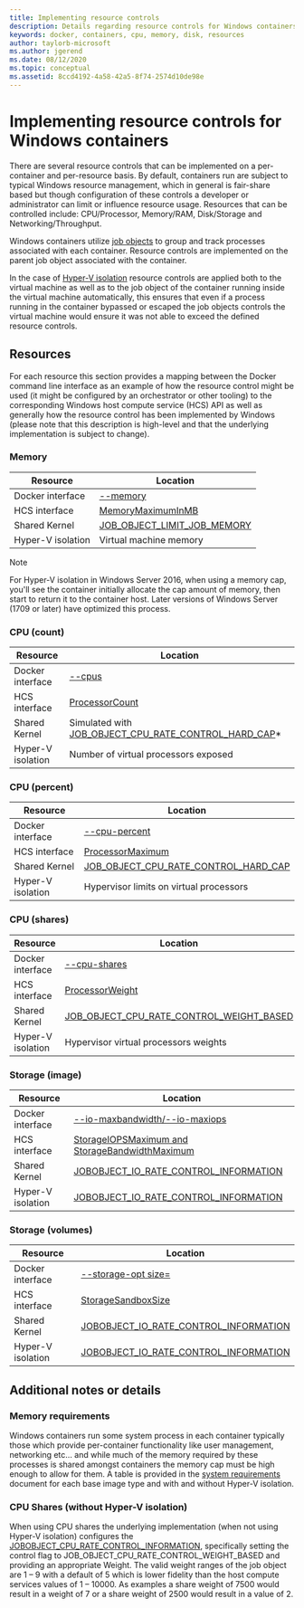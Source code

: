```yaml
---
title: Implementing resource controls
description: Details regarding resource controls for Windows containers
keywords: docker, containers, cpu, memory, disk, resources
author: taylorb-microsoft
ms.author: jgerend
ms.date: 08/12/2020
ms.topic: conceptual
ms.assetid: 8ccd4192-4a58-42a5-8f74-2574d10de98e
---
```

# Implementing resource controls for Windows containers

There are several resource controls that can be implemented on a per-container and per-resource basis.  By default, containers run are subject to typical Windows resource management, which in general is fair-share based but though configuration of these controls a developer or administrator can limit or influence resource usage.  Resources that can be controlled include: CPU/Processor, Memory/RAM, Disk/Storage and Networking/Throughput.

Windows containers utilize [job objects](/windows/desktop/ProcThread/job-objects) to group and track processes associated with each container.  Resource controls are implemented on the parent job object associated with the container.

In the case of [Hyper-V isolation](./hyperv-container.md) resource controls are applied both to the virtual machine as well as to the job object of the container running inside the virtual machine automatically, this ensures that even if a process running in the container bypassed or escaped the job objects controls the virtual machine would ensure it was not able to exceed the defined resource controls.

## Resources

For each resource this section provides a mapping between the Docker command line interface as an example of how the resource control might be used (it might be configured by an orchestrator or other tooling) to the corresponding Windows host compute service (HCS) API as well as generally how the resource control has been implemented by Windows (please note that this description is high-level and that the underlying implementation is subject to change).

### Memory

| Resource | Location |
|-----|------|
| Docker interface | [--memory](https://docs.docker.com/engine/admin/resource_constraints/#memory) |
| HCS interface | [MemoryMaximumInMB](https://github.com/Microsoft/hcsshim/blob/b144c605002d4086146ca1c15c79e56bfaadc2a7/interface.go#L67) |
| Shared Kernel | [JOB_OBJECT_LIMIT_JOB_MEMORY](/windows/desktop/api/winnt/ns-winnt-_jobobject_basic_limit_information) |
| Hyper-V isolation | Virtual machine memory |

>[!NOTE]
>For Hyper-V isolation in Windows Server 2016, when using a memory cap, you'll see the container initially allocate the cap amount of memory, then start to return it to the container host. Later versions of Windows Server (1709 or later) have optimized this process.

### CPU (count)

| Resource | Location |
|---|---|
| Docker interface | [--cpus](https://docs.docker.com/engine/admin/resource_constraints/#cpu) |
| HCS interface | [ProcessorCount](https://github.com/Microsoft/hcsshim/blob/b144c605002d4086146ca1c15c79e56bfaadc2a7/interface.go#L67) |
| Shared Kernel | Simulated with [JOB_OBJECT_CPU_RATE_CONTROL_HARD_CAP](/windows/desktop/api/winnt/ns-winnt-_jobobject_cpu_rate_control_information)* |
| Hyper-V isolation | Number of virtual processors exposed |

### CPU (percent)

| Resource | Location |
|---|---|
| Docker interface | [--cpu-percent](https://docs.docker.com/engine/admin/resource_constraints/#cpu) |
| HCS interface | [ProcessorMaximum](https://github.com/Microsoft/hcsshim/blob/b144c605002d4086146ca1c15c79e56bfaadc2a7/interface.go#L67) |
| Shared Kernel | [JOB_OBJECT_CPU_RATE_CONTROL_HARD_CAP](/windows/desktop/api/winnt/ns-winnt-_jobobject_cpu_rate_control_information) |
| Hyper-V isolation | Hypervisor limits on virtual processors |

### CPU (shares)

| Resource | Location |
|---|---|
| Docker interface | [--cpu-shares](https://docs.docker.com/engine/admin/resource_constraints/#cpu) |
| HCS interface | [ProcessorWeight](https://github.com/Microsoft/hcsshim/blob/b144c605002d4086146ca1c15c79e56bfaadc2a7/interface.go#L67) |
| Shared Kernel | [JOB_OBJECT_CPU_RATE_CONTROL_WEIGHT_BASED](/windows/desktop/api/winnt/ns-winnt-_jobobject_cpu_rate_control_information) |
| Hyper-V isolation | Hypervisor virtual processors weights |

### Storage (image)

| Resource | Location |
|---|---|
| Docker interface | [--io-maxbandwidth/--io-maxiops](https://docs.docker.com/edge/engine/reference/commandline/run/#usage) |
| HCS interface | [StorageIOPSMaximum and StorageBandwidthMaximum](https://github.com/Microsoft/hcsshim/blob/b144c605002d4086146ca1c15c79e56bfaadc2a7/interface.go#L67) |
| Shared Kernel | [JOBOBJECT_IO_RATE_CONTROL_INFORMATION](/windows/desktop/api/jobapi2/ns-jobapi2-jobobject_io_rate_control_information) |
| Hyper-V isolation | [JOBOBJECT_IO_RATE_CONTROL_INFORMATION](/windows/desktop/api/jobapi2/ns-jobapi2-jobobject_io_rate_control_information) |

### Storage (volumes)

| Resource | Location |
|---|---|
| Docker interface | [--storage-opt size=](https://docs.docker.com/edge/engine/reference/commandline/run/#set-storage-driver-options-per-container) |
| HCS interface | [StorageSandboxSize](https://github.com/Microsoft/hcsshim/blob/b144c605002d4086146ca1c15c79e56bfaadc2a7/interface.go#L67) |
| Shared Kernel | [JOBOBJECT_IO_RATE_CONTROL_INFORMATION](/windows/desktop/api/jobapi2/ns-jobapi2-jobobject_io_rate_control_information) |
| Hyper-V isolation | [JOBOBJECT_IO_RATE_CONTROL_INFORMATION](/windows/desktop/api/jobapi2/ns-jobapi2-jobobject_io_rate_control_information) |

## Additional notes or details

### Memory requirements

Windows containers run some system process in each container typically those which provide per-container functionality like user management, networking etc… and while much of the memory required by these processes is shared amongst containers the memory cap must be high enough to allow for them.  A table is provided in the [system requirements](../deploy-containers/system-requirements.md#memory-requirments) document for each base image type and with and without Hyper-V isolation.

### CPU Shares (without Hyper-V isolation)

When using CPU shares the underlying implementation (when not using Hyper-V isolation) configures the [JOBOBJECT_CPU_RATE_CONTROL_INFORMATION](/windows/desktop/api/winnt/ns-winnt-_jobobject_cpu_rate_control_information), specifically setting the control flag to JOB_OBJECT_CPU_RATE_CONTROL_WEIGHT_BASED and providing an appropriate Weight.  The valid weight ranges of the job object are 1 – 9 with a default of 5 which is lower fidelity than the host compute services values of 1 – 10000.  As examples a share weight of 7500 would result in a weight of 7 or a share weight of 2500 would result in a value of 2.